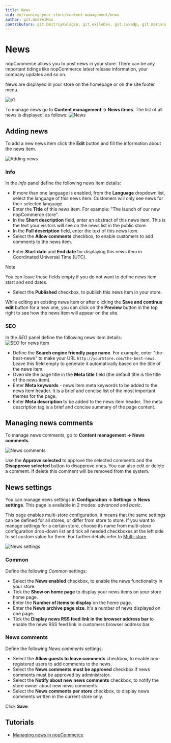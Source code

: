 ```yaml
---
title: News
uid: en/running-your-store/content-management/news
author: git.AndreiMaz
contributors: git.DmitriyKulagin, git.exileDev, git.ivkadp, git.mariannk
---
```


# News

nopCommerce allows you to post news in your store. There can be any important tidings like nopCommerce latest release information, your company updates and so on.

News are displayed in your store on the homepage or on the site footer menu.

![p1](_static/news/news_1.png)

To manage news go to **Content management → News itmes**. The list of all news is displayed, as follows:
![News](_static/news/list.jpg)

## Adding news

To add a new news item click the **Edit** button and fill the information about the news item. 

![Adding news](_static/news/add-new.jpg)

### Info

In the *Info* panel define the following news item details:
- If more than one language is enabled, from the **Language** dropdown list, select the language of this news item. Customers will only see news for their selected language.
- Enter the **Title** of this news item. For example: "The launch of our new nopCommerce store".
- In the **Short description** field, enter an abstract of this news item. This is the text your visitors will see on the news list in the public store.
- In the **Full description** field, enter the text of this news item.
- Select the **Allow comments** checkbox, to enable customers to add comments to the news item.
* Enter **Start date** and **End date** for displaying this news item in Coordinated Universal Time (UTC).

 > [!NOTE]
 > 
 > You can leave these fields empty if you do not want to define news item start and end dates.

- Select the **Published** checkbox, to publish this news item in your store.

While editing an existing news item or after clicking the **Save and continue edit** button for a new one, you can click on the **Preview** button in the top right to see how the news item will appear on the site.

### SEO
In the *SEO* panel define the following news item details:
![SEO for news item](_static/news/seo.jpg)

- Define the **Search engine friendly page name**. For example, enter "the-best-news" to make your URL `http://yourStore.com/the-best-news`. Leave this field empty to generate it automatically based on the title of the news item.
- Override the page title in the **Meta title** field (the default title is the title of the news item).
- Enter **Meta keywords** - news item meta keywords to be added to the news item header. It is a brief and concise list of the most important themes for the page.
- Enter **Meta description** to be added to the news item header. The meta description tag is a brief and concise summary of the page content.

## Managing news comments

To manage news comments, go to **Content management → News comments**.

![News comments](_static/news/news-comments.jpg)

Use the **Approve selected** to approve the selected comments and the **Disapprove selected** button to disapprove ones.
You can also edit or delete a comment. If delete this comment will be removed from the system.

## News settings

You can manage news settings in **Configuration → Settings → News settings**. This page is available in 2 modes: *advanced* and *basic*.

This page enables multi-store configuration, it means that the same settings can be defined for all stores, or differ from store to store. If you want to manage settings for a certain store, choose its name from multi-store configuration drop-down list and tick all needed checkboxes at the left side to set custom value for them. For further details refer to [Multi-store](xref:en/getting-started/advanced-configuration/multi-store).

![News settings](_static/news/news-settings.jpg)

### Common

Define the following *Common* settings:
* Select the **News enabled** checkbox, to enable the news functionality in your store.
* Tick the **Show on home page** to display your news items on your store home page.
* Enter the **Number of items to display** on the home page.
* Enter the **News archive page size**. It's a number of news displayed on one page.
* Tick the **Display news RSS feed link in the browser address bar** to enable the news RSS feed link in customers browser address bar.

### News comments

Define the following *News comments* settings:
- Select the **Allow guests to leave comments** checkbox, to enable non-registered users to add comments to the news.
- Select the **News comments must be approved** checkbox if news comments must be approved by administrator.
- Select the **Notify about new news comments** checkbox, to notify the store owner about new news comments.
- Select the **News comments per store** checkbox, to display news comments written in the current store only.

Click **Save**.

## Tutorials

- [Managing news in nopCommerce](https://www.youtube.com/watch?v=ztLlRXvBQK4)